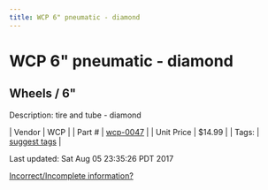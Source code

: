 ```yaml
---
title: WCP 6" pneumatic - diamond
---
```


# WCP 6" pneumatic - diamond
## Wheels / 6"
Description: 	tire and tube - diamond 

| Vendor | WCP | 
| Part # | [wcp-0047](http://www.wcproducts.net/pneumatic-wheels) | 
| Unit Price | $14.99 | 
| Tags: | [suggest tags](https://docs.google.com/forms/d/e/1FAIpQLSeWyY8v3RgOty-MyWmh9U0iivNYN_molChYyS-0U-o-kOAv_g/viewform) | 

Last updated: Sat Aug 05 23:35:26 PDT 2017

 [Incorrect/Incomplete information?](https://docs.google.com/forms/d/e/1FAIpQLSeWyY8v3RgOty-MyWmh9U0iivNYN_molChYyS-0U-o-kOAv_g/viewform)